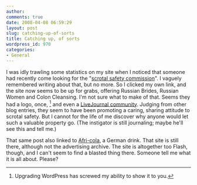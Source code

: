 ```yaml
---
author:
comments: true
date: 2008-04-08 06:59:29
layout: post
slug: catching-up-of-sorts
title: Catching up, of sorts
wordpress_id: 970
categories:
- General
---
```


I was idly trawling some statistics on my site when I noticed that someone had recently come looking for the "[scrotal safety commission](http://jeremycherfas.net/2004/11/12/scrotal-safety-commission/)". I vaguely remembered writing about that, but no more. So I clicked my own link, and the site now seems to be up for grabs, offering Russian Brides, Russian Women and Colon Cleansing. I'm not sure what to make of that. Seems they had a logo, once, [^fn1] and even a [LiveJournal community](http://community.livejournal.com/sscommission/profile?mode=full). Judging from other blog entries, they seem to have been promoting a caring, sharing attitude to scrotal safety. But I cannot for the life of me discover why anyone would let such a valuable property go. (The instigator is still journaling; maybe he'll see this and tell me.)

That same post also linked to [Afri-cola](http://www.afri.de/), a German drink. That site is still there, although not the advertising archive. The site is altogether too Flash, though, and I can't seem to find a blasted thing there. Someone tell me what it is all about. Please?

[^fn1]: Upgrading WordPress has screwed my ability to show it to you. 

